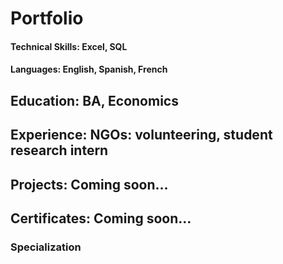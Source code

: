 # Portfolio

#### Technical Skills: Excel, SQL

#### Languages: English, Spanish, French

## Education: BA, Economics

## Experience: NGOs: volunteering, student research intern

## Projects: Coming soon...

## Certificates: Coming soon...
### Specialization
